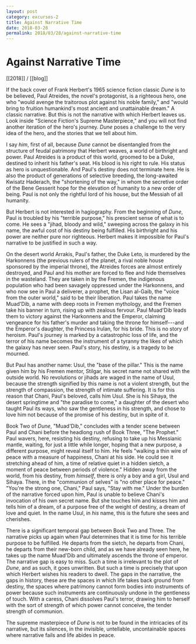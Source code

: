 ```yaml
---
layout: post
category: excurses-2
title: Against Narrative Time
date: 2018-03-28
permalink: 2018/03/28/against-narrative-time
---
```


# Against Narrative Time

[[2018]] / [[blog]]

If the back cover of Frank Herbert's 1965 science fiction classic *Dune* is to be believed, Paul Atreides, the novel's protagonist, is a righteous hero, one who "would avenge the traitorous plot against his noble family," and "would bring to fruition humankind's most ancient and unattainable dream." A classic narrative. But this is not the narrative with which Herbert leaves us. Look inside "Science Fiction's Supreme Masterpiece," and you will not find another iteration of the hero's journey. *Dune* poses a challenge to the very idea of the hero, and the stories that we tell about him.

I say *him*, first of all, because *Dune* cannot be disentangled from the structure of feudal patrimony that Herbert weaves, a world of birthright and power. Paul Atreides is a product of this world, groomed to be a Duke, destined to inherit his father's seat. His blood is his right to rule. His status as hero is unquestionable. And Paul's destiny does not terminate here. He is also the product of generations of selective breeding, the long-awaited Kwisatz Haderach, the "shortening of the way," in whom the secretive order of the Bene Gesserit hope for the elevation of humanity to a new order of being. Paul is not only the rightful lord of his house, but the Messiah of all humanity.

But Herbert is not interested in hagiography. From the beginning of *Dune*, Paul is troubled by his "terrible purpose," his prescient sense of what is to come. He sees a "jihad, bloody and wild," sweeping across the galaxy in his name, the awful cost of his destiny being fulfilled. His birthright and his power are neither pure nor righteous. Herbert makes it impossible for Paul's narrative to be justified in such a way.

On the desert world Arrakis, Paul's father, the Duke Leto, is murdered by the Harkonnens (the previous rulers of the planet, a rival noble house sponsored by the imperial throne), the Atreides forces are almost entirely destroyed, and Paul and his mother are forced to flee and hide themselves in the wasteland. They are taken in by the Fremen, the indigenous population who had been savagely oppressed under the Harkonnens, and who now see in Paul a deliverer, a prophet, the Lisan al-Gaib, the "voice from the outer world," said to be their liberation. Paul takes the name Muad'Dib, a name with deep roots in Fremen mythology, and the Fremen take his banner in turn, rising up with zealous fervour. Paul Muad'Dib leads them to victory against the Harkonnens and the Emperor, claiming vengeance for his father's murder and taking the throne for himself---and the Emperor's daughter, the Princess Irulan, for his bride. This is no story of heroism. Paul's journey is marked by a catastrophic loss of life, and the terror of his name becomes the instrument of a tyranny the likes of which the galaxy has never seen. Paul's story, his destiny, is a tragedy to be mourned.

But Paul has another name: Usul, the "base of the pillar." This is the name given him by his Fremen mentor, Stilgar, his secret name not shared with the outside world. No revolutions or jihads are waged in the name of Usul, because the strength signified by this name is not a violent strength, but the strength of compassion, the strength of intimate suffering. It is for this reason that Chani, Paul's beloved, calls him Usul. She is his Sihaya, the desert springtime and "the paradise to come," a daughter of the desert who taught Paul its ways, who saw the gentleness in his strength, and chose to love him not because of the promise of his destiny, but in spite of it.

Book Two of *Dune*, "Muad'Dib," concludes with a tender scene between Paul and Chani before the headlong rush of Book Three, "The Prophet." Paul wavers, here, resisting his destiny, refusing to take up his Messianic mantle, waiting, for just a little while longer, hoping that a new purpose, a different purpose, might reveal itself to him. He feels "walking a thin wire of peace with a measure of happiness, Chani at his side. He could see it stretching ahead of him, a time of relative quiet in a hidden sietch, a moment of peace between periods of violence." Hidden away from the world, from his destiny, from *himself*, there is only a boy and a girl, Usul and Sihaya. There, in the "communion of selves" is "no other place for peace." "You're the strong one, Chani," Paul says, "Stay with me." Under the burden of the narrative forced upon him, Paul is unable to believe Chani's invocation of his own secret name. But she touches him and kisses him and tells him of a dream, of a purpose free of the weight of destiny, a dream of love and quiet. In the name Usul, in *his* name, this is the future she sees and cherishes.

There is a significant temporal gap between Book Two and Three. The narrative picks up again when Paul determines that it is time for his terrible purpose to be fulfilled. He departs from the sietch, he departs from Chani, he departs from their new-born child, and as we have already seen here, he takes up the name Muad'Dib and ultimately ascends the throne of emperor. The narrative gap is easy to miss. Such a time is irrelevant to the plot of *Dune*, and as such, it goes unwritten. But such a time is precisely that upon which Herbert wishes his readers to dwell. The gaps in the narrative, the gaps in history, these are the spaces in which life takes back ground from destiny, the spaces where patrimony cannot form bodies into instruments of power because such instruments are continuously undone in the gentleness of touch. With a caress, Chani dissolves Paul's terror, drawing him to herself with the sort of strength of which power cannot conceive, the tender strength of communion.

The supreme masterpiece of *Dune* is not to be found in the intricacies of its narrative, but its silences, in the invisible, untellable, uncontainable spaces where narrative fails and life abides in peace.

